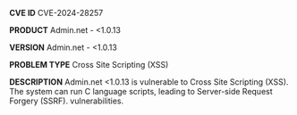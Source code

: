 **CVE ID**
CVE-2024-28257

**PRODUCT**
Admin.net - <1.0.13

**VERSION**
Admin.net - <1.0.13

**PROBLEM TYPE**
Cross Site Scripting (XSS)

**DESCRIPTION**
Admin.net <1.0.13 is vulnerable to Cross Site Scripting (XSS). The
 system can run C language scripts, leading to Server-side Request
 Forgery (SSRF). vulnerabilities.